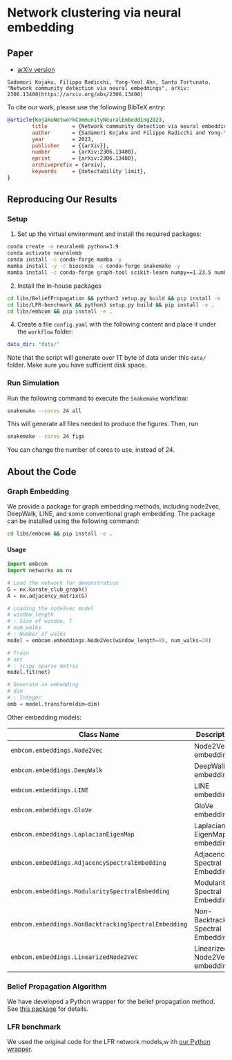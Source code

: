 # Network clustering via neural embedding

## Paper
- [arXiv version](https://arxiv.org/abs/2306.13400)
  
```
Sadamori Kojaku, Filippo Radicchi, Yong-Yeol Ahn, Santo Fortunato. "Network community detection via neural embeddings", arXiv: 2306.13400(https://arxiv.org/abs/2306.13400)
```

To cite our work, please use the following BibTeX entry:
```bibtex
@article{KojakuNetworkCommunityNeuralEmbedding2023,
        title        = {Network community detection via neural embeddings},
        author       = {Sadamori Kojaku and Filippo Radicchi and Yong-Yeol Ahn and Santo Fortunato},
        year         = 2023,
        publisher    = {{arXiv}},
        number       = {arXiv:2306.13400},
        eprint       = {arXiv:2306.13400},
        archiveprefix = {arxiv},
        keywords     = {detectability limit},
}
```

## Reproducing Our Results

### Setup

1. Set up the virtual environment and install the required packages:
```bash
conda create -n neuralemb python=3.9
conda activate neuralemb
conda install -c conda-forge mamba -y
mamba install -y -c bioconda -c conda-forge snakemake -y
mamba install -c conda-forge graph-tool scikit-learn numpy==1.23.5 numba scipy pandas networkx seaborn matplotlib gensim ipykernel tqdm black -y
```

2. Install the in-house packages

```bash
cd libs/BeliefPropagation && python3 setup.py build && pip install -e .
cd libs/LFR-benchmark && python3 setup.py build && pip install -e .
cd libs/embcom && pip install -e .
```

4. Create a file `config.yaml` with the following content and place it under the `workflow` folder:
```yaml
data_dir: "data/"
```

Note that the script will generate over 1T byte of data under this `data/` folder. Make sure you have sufficient disk space.

### Run Simulation

Run the following command to execute the `Snakemake` workflow:
```bash
snakemake --cores 24 all
```
This will generate all files needed to produce the figures. Then, run
```bash
snakemake --cores 24 figs
```
You can change the number of cores to use, instead of 24.

## About the Code

### Graph Embedding

We provide a package for graph embedding methods, including node2vec, DeepWalk, LINE, and some conventional graph embedding. The package can be installed using the following command:
```bash
cd libs/embcom && pip install -e .
```

#### Usage
```python
import embcom
import networkx as nx

# Load the network for demonstration
G = nx.karate_club_graph()
A = nx.adjacency_matrix(G)

# Loading the node2vec model
# window_length
# : Size of window, T
# num_walks
# : Number of walks
model = embcom.embeddings.Node2Vec(window_length=80, num_walks=20)

# Train
# net
# : scipy sparse matrix
model.fit(net)

# Generate an embedding
# dim
# : Integer
emb = model.transform(dim=dim)
```

Other embedding models:

| Class Name                        | Description                                      |
|-----------------------------------|--------------------------------------------------|
| `embcom.embeddings.Node2Vec`                          | Node2Vec embedding                               |
| `embcom.embeddings.DeepWalk`                          | DeepWalk embedding                               |
| `embcom.embeddings.LINE`                              | LINE embedding                                   |
| `embcom.embeddings.GloVe`                             | GloVe embedding                                  |
| `embcom.embeddings.LaplacianEigenMap`                 | Laplacian EigenMap embedding                     |
| `embcom.embeddings.AdjacencySpectralEmbedding`        | Adjacency Spectral Embedding                     |
| `embcom.embeddings.ModularitySpectralEmbedding`       | Modularity Spectral Embedding                    |
| `embcom.embeddings.NonBacktrackingSpectralEmbedding`  | Non-Backtracking Spectral Embedding              |
| `embcom.embeddings.LinearizedNode2Vec`                | Linearized Node2Vec embedding                    |


### Belief Propagation Algorithm

We have developed a Python wrapper for the belief propagation method. See [this package](https://github.com/skojaku/BeliefPropagation) for details.


### LFR benchmark

We used the original code for the LFR network models,w ith [our Python wrapper](https://github.com/skojaku/LFR-benchmark).
